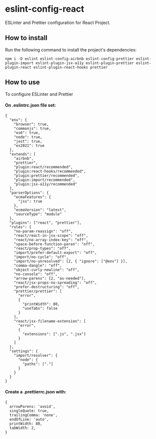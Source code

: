 # eslint-config-react
ESLinter and Prettier configuration for React Project.

## How to install
Run the following command to install the project's dependencies:
```
npm i -D eslint eslint-config-airbnb eslint-config-prettier eslint-plugin-import eslint-plugin-jsx-a11y eslint-plugin-prettier eslint-plugin-react eslint-plugin-react-hooks prettier
```

## How to use
To configure ESLinter and Prettier 

#### On .eslintrc.json file set:

```
{
  "env": {
    "browser": true,
    "commonjs": true,
    "es6": true,
    "node": true,
    "jest": true,
    "es2021": true
  },
  "extends": [
    "airbnb",
    "prettier",
    "plugin:react/recommended",
    "plugin:react-hooks/recommended",
    "plugin:prettier/recommended",
    "plugin:import/recommended",
    "plugin:jsx-a11y/recommended"
  ],
  "parserOptions": {
    "ecmaFeatures": {
      "jsx": true
    },
    "ecmaVersion": "latest",
    "sourceType": "module"
  },
  "plugins": ["react", "prettier"],
  "rules": {
    "no-param-reassign": "off",
    "react/react-in-jsx-scope": "off",
    "react/no-array-index-key": "off",
    "space-before-function-paren": "off",
    "react/prop-types": "off",
    "import/prefer-default-export": "off",
    "import/no-cycle": "off",
    "import/no-unresolved": [2, { "ignore": ["@env"] }],
    "comma-dangle": "off",
    "object-curly-newline": "off",
    "no-console": "off",
    "arrow-parens": [2, "as-needed"],
    "react/jsx-props-no-spreading": "off",
    "prefer-destructuring": "off",
    "prettier/prettier": [
      "error",
      {
        "printWidth": 80,
        "useTabs": false
      }
    ],
    "react/jsx-filename-extension": [
      "error",
      {
        "extensions": [".js", ".jsx"]
      }
    ]
  },
  "settings": {
    "import/resolver": {
      "node": {
        "paths": ["."]
      }
    }
  }
}
```

#### Create a .prettierrc.json with:
```
{
  arrowParens: 'avoid',
  singleQuote: true,
  trailingComma: 'none',
  endOfLine: 'auto',
  printWidth: 80,
  tabWidth: 2,
}
```

